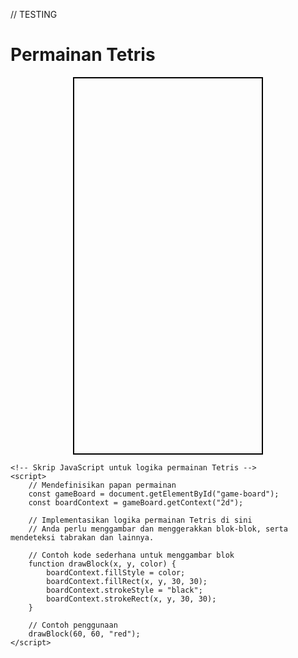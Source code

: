 // TESTING
<!DOCTYPE html>
<html>
<head>
    <title>Permainan Tetris</title>
    <style>
        /* Gaya CSS untuk papan permainan */
        #game-board {
            width: 300px;
            height: 600px;
            border: 2px solid black;
            margin: 0 auto;
        }
    </style>
</head>
<body>
    <h1>Permainan Tetris</h1>
    <div id="game-board">
        <!-- Di sini Anda dapat menambahkan elemen-elemen yang mewakili blok-blok permainan Tetris -->
    </div>

    <!-- Skrip JavaScript untuk logika permainan Tetris -->
    <script>
        // Mendefinisikan papan permainan
        const gameBoard = document.getElementById("game-board");
        const boardContext = gameBoard.getContext("2d");

        // Implementasikan logika permainan Tetris di sini
        // Anda perlu menggambar dan menggerakkan blok-blok, serta mendeteksi tabrakan dan lainnya.

        // Contoh kode sederhana untuk menggambar blok
        function drawBlock(x, y, color) {
            boardContext.fillStyle = color;
            boardContext.fillRect(x, y, 30, 30);
            boardContext.strokeStyle = "black";
            boardContext.strokeRect(x, y, 30, 30);
        }

        // Contoh penggunaan
        drawBlock(60, 60, "red");
    </script>
</body>
</html>
